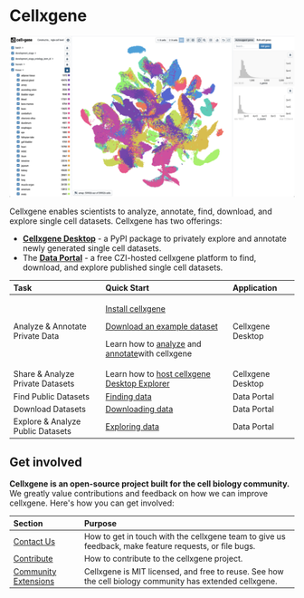 # Cellxgene

![](.gitbook/assets/cellxgene_colored_hcl.png)

Cellxgene enables scientists to analyze, annotate, find, download, and explore single cell datasets. Cellxgene has two offerings:

* [**Cellxgene Desktop**](https://github.com/chanzuckerberg/cellxgene) - a PyPI package to privately explore and annotate newly generated single cell datasets.
* The [**Data Portal**](https://cellxgene.cziscience.com) - a free CZI-hosted cellxgene platform to find, download, and explore published single cell datasets.

<table>
  <thead>
    <tr>
      <th style="text-align:left">Task</th>
      <th style="text-align:left">Quick Start</th>
      <th style="text-align:left">Application</th>
    </tr>
  </thead>
  <tbody>
    <tr>
      <td style="text-align:left">Analyze &amp; Annotate Private Data</td>
      <td style="text-align:left">
        <p><a href="desktop/install.md">Install cellxgene</a>
        </p>
        <p><a href="portal/data-portal.md#download">Download an example dataset</a>
        </p>
        <p>Learn how to <a href="explore-data/how-to-explore-data.md">analyze</a> and
          <a
          href="desktop/annotations.md">annotate</a>with cellxgene</p>
      </td>
      <td style="text-align:left">Cellxgene Desktop</td>
    </tr>
    <tr>
      <td style="text-align:left">Share &amp; Analyze Private Datasets</td>
      <td style="text-align:left">Learn how to <a href="desktop/self-hosting/">host cellxgene Desktop Explorer</a>
      </td>
      <td style="text-align:left">Cellxgene Desktop</td>
    </tr>
    <tr>
      <td style="text-align:left">Find Public Datasets</td>
      <td style="text-align:left"><a href="portal/data-portal.md#find-data">Finding data</a>
      </td>
      <td style="text-align:left">Data Portal</td>
    </tr>
    <tr>
      <td style="text-align:left">Download Datasets</td>
      <td style="text-align:left"><a href="portal/data-portal.md#download-data">Downloading data</a>
      </td>
      <td style="text-align:left">Data Portal</td>
    </tr>
    <tr>
      <td style="text-align:left">Explore &amp; Analyze Public Datasets</td>
      <td style="text-align:left"><a href="portal/data-portal.md#explore-data">Exploring data</a>
      </td>
      <td style="text-align:left">Data Portal</td>
    </tr>
  </tbody>
</table>

## Get involved

**Cellxgene is an open-source project built for the cell biology community.** We greatly value contributions and feedback on how we can improve cellxgene. Here's how you can get involved:

| Section | Purpose |
| :--- | :--- |
| [Contact Us](contact-us.md) | How to get in touch with the cellxgene team to give us feedback, make feature requests, or file bugs. |
| [Contribute](contribute.md) | How to contribute to the cellxgene project. |
| [Community Extensions](community-extensions.md) | Cellxgene is MIT licensed, and free to reuse. See how the cell biology community has extended cellxgene. |

